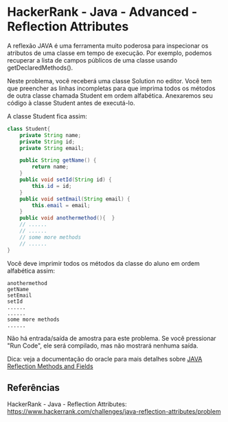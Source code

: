 # HackerRank - Java - Advanced - Reflection Attributes

A reflexão JAVA é uma ferramenta muito poderosa para inspecionar os atributos de uma classe em tempo de execução.
Por exemplo, podemos recuperar a lista de campos públicos de uma classe usando getDeclaredMethods().

Neste problema, você receberá uma classe Solution no editor.
Você tem que preencher as linhas incompletas para que imprima todos os métodos de outra classe chamada Student em
ordem alfabética.
Anexaremos seu código à classe Student antes de executá-lo.

A classe Student fica assim:

```java
class Student{
    private String name;
    private String id;
    private String email;

    public String getName() {
        return name;
    }
    public void setId(String id) {
        this.id = id;
    }
    public void setEmail(String email) {
        this.email = email;
    }
    public void anothermethod(){  }
    // ......
    // ......
    // some more methods
    // ......
}
```

Você deve imprimir todos os métodos da classe do aluno em ordem alfabética assim:

```
anothermethod
getName
setEmail
setId
......
......
some more methods
......
```

Não há entrada/saída de amostra para este problema. 
Se você pressionar "Run Code", ele será compilado, mas não mostrará nenhuma saída.

Dica: veja a documentação do oracle para mais detalhes sobre 
[JAVA Reflection Methods and Fields](https://docs.oracle.com/javase/tutorial/reflect/class/classMembers.html)


## Referências
HackerRank - Java - Reflection Attributes:
https://www.hackerrank.com/challenges/java-reflection-attributes/problem